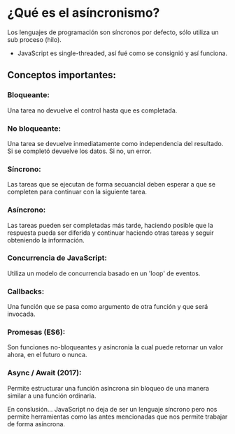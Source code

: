 # ¿Qué es el asíncronismo?

Los lenguajes de programación son síncronos por defecto, sólo utiliza un sub proceso (hilo).

- JavaScript es single-threaded, así fué como se consignió y así funciona.

## Conceptos importantes:

### Bloqueante: 

Una tarea no  devuelve el control hasta que es completada.

### No bloqueante: 

Una tarea se devuelve inmediatamente como independencia del resultado. Si se completó devuelve los datos. Si no, un error.

### Síncrono:

Las tareas que se ejecutan de forma secuancial deben esperar a que se completen para continuar con la siguiente tarea. 


### Asíncrono: 

Las tareas pueden ser completadas más tarde, haciendo posible que la respuesta pueda ser diferida y continuar haciendo otras tareas y seguir obteniendo la información.

### Concurrencia de JavaScript:

Utiliza un modelo de concurrencia basado en un 'loop' de eventos.

### Callbacks:

Una función que se pasa como argumento de otra función y que será invocada.

### Promesas (ES6):

Son funciones no-bloqueantes y asíncronia la cual puede retornar un valor ahora, en el futuro o nunca.

### Async / Await (2017):

Permite estructurar una función asíncrona sin bloqueo de una manera similar a una función ordinaria.

En conslusión... JavaScript no deja de ser un lenguaje síncrono pero nos permite herramientas como las antes mencionadas que nos permite trabajar de forma asíncrona.

